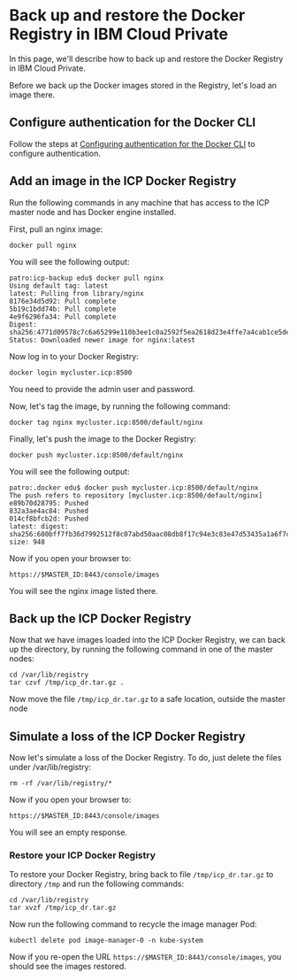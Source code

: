 # Back up and restore the Docker Registry in IBM Cloud Private

In this page, we'll describe how to back up and restore the Docker Registry in IBM Cloud Private.


Before we back up the Docker images stored in the Registry, let's load an image there.

## Configure authentication for the Docker CLI

Follow the steps at [Configuring authentication for the Docker CLI](https://www.ibm.com/support/knowledgecenter/SSBS6K_2.1.0/manage_images/configuring_docker_cli.html) to configure authentication.

## Add an image in the ICP Docker Registry

Run the following commands in any machine that has access to the ICP master node and has Docker engine installed.

First, pull an nginx image:

```
docker pull nginx
```

You will see the following output:

```text
patro:icp-backup edu$ docker pull nginx
Using default tag: latest
latest: Pulling from library/nginx
8176e34d5d92: Pull complete
5b19c1bdd74b: Pull complete
4e9f6296fa34: Pull complete
Digest: sha256:4771d09578c7c6a65299e110b3ee1c0a2592f5ea2618d23e4ffe7a4cab1ce5de
Status: Downloaded newer image for nginx:latest
```

Now log in to your Docker Registry:

```
docker login mycluster.icp:8500
```

You need to provide the admin user and password.

Now, let's tag the image, by running the following command:

```
docker tag nginx mycluster.icp:8500/default/nginx
```

Finally, let's push the image to the Docker Registry:

```
docker push mycluster.icp:8500/default/nginx
```

You will see the following output:

```
patro:.docker edu$ docker push mycluster.icp:8500/default/nginx
The push refers to repository [mycluster.icp:8500/default/nginx]
e89b70d28795: Pushed
832a3ae4ac84: Pushed
014cf8bfcb2d: Pushed
latest: digest: sha256:600bff7fb36d7992512f8c07abd50aac08db8f17c94e3c83e47d53435a1a6f7c size: 948
```


Now if you open your browser to:

```
https://$MASTER_ID:8443/console/images
```

You will see the nginx image listed there.

## Back up the ICP Docker Registry

Now that we have images loaded into the ICP Docker Registry, we can back up the directory, by running the following command in one of the master nodes:

```
cd /var/lib/registry
tar czvf /tmp/icp_dr.tar.gz .
```

Now move the file `/tmp/icp_dr.tar.gz` to a safe location, outside the master node

## Simulate a loss of the ICP Docker Registry

Now let's simulate a loss of the Docker Registry. To do, just delete the files under /var/lib/registry:

```
rm -rf /var/lib/registry/*
```

Now if you open your browser to: 

```
https://$MASTER_ID:8443/console/images
```

You will see an empty response.

### Restore your ICP Docker Registry

To restore your Docker Registry, bring back to file `/tmp/icp_dr.tar.gz` to directory `/tmp` and run the following commands:

```
cd /var/lib/registry
tar xvzf /tmp/icp_dr.tar.gz
```

Now run the following command to recycle the image manager Pod:

```
kubectl delete pod image-manager-0 -n kube-system
```

Now if you re-open the URL `https://$MASTER_ID:8443/console/images`, you should see the images restored.

